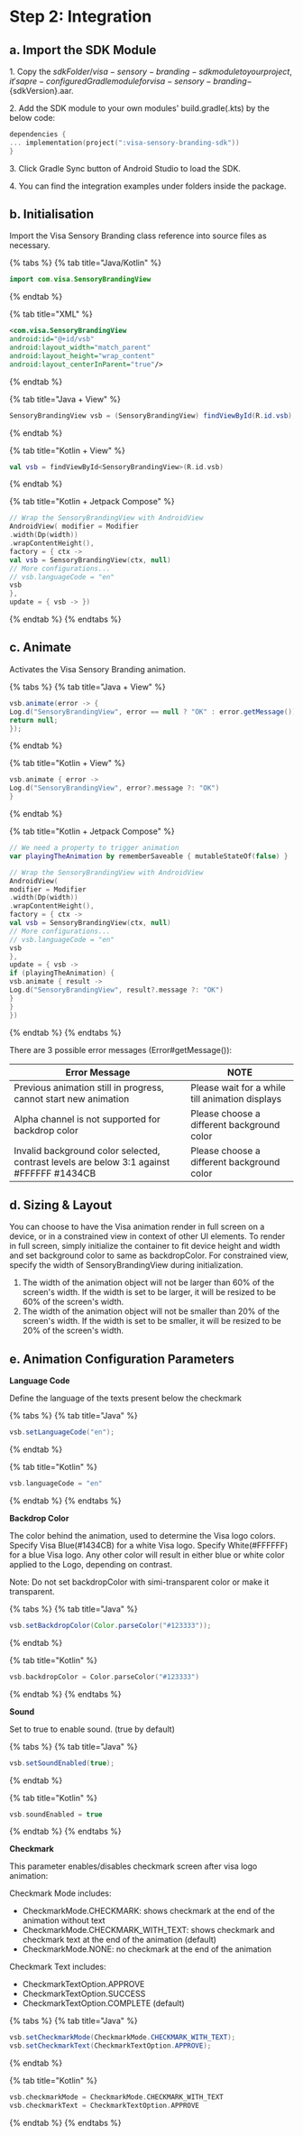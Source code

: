 # Step 2: Integration

## a. Import the SDK Module

1\. Copy the ${sdkFolder}/visa-sensory-branding-sdk module to your project, it's a pre-configured Gradle module for visa-sensory-branding-${sdkVersion}.aar.&#x20;

2\. Add the SDK module to your own modules' build.gradle(.kts) by the below code:&#x20;

```kotlin
dependencies { 
... implementation(project(":visa-sensory-branding-sdk")) 
}
```

3\. Click Gradle Sync button of Android Studio to load the SDK.&#x20;

4\. You can find the integration examples under folders inside the package.&#x20;

## b. Initialisation

Import the Visa Sensory Branding class reference into source files as necessary.

{% tabs %}
{% tab title="Java/Kotlin" %}
```java
import com.visa.SensoryBrandingView
```
{% endtab %}

{% tab title="XML" %}
```xml
<com.visa.SensoryBrandingView
android:id="@+id/vsb"
android:layout_width="match_parent"
android:layout_height="wrap_content"
android:layout_centerInParent="true"/>
```
{% endtab %}

{% tab title="Java + View" %}
```java
SensoryBrandingView vsb = (SensoryBrandingView) findViewById(R.id.vsb);
```
{% endtab %}

{% tab title="Kotlin + View" %}
```kotlin
val vsb = findViewById<SensoryBrandingView>(R.id.vsb)
```


{% endtab %}

{% tab title="Kotlin + Jetpack Compose" %}
```kotlin
// Wrap the SensoryBrandingView with AndroidView
AndroidView( modifier = Modifier
.width(Dp(width))
.wrapContentHeight(),
factory = { ctx ->
val vsb = SensoryBrandingView(ctx, null)
// More configurations...
// vsb.languageCode = "en"
vsb
},
update = { vsb -> })
```
{% endtab %}
{% endtabs %}

## c. Animate

Activates the Visa Sensory Branding animation.

{% tabs %}
{% tab title="Java + View" %}
```java
vsb.animate(error -> {
Log.d("SensoryBrandingView", error == null ? "OK" : error.getMessage());
return null;
});
```
{% endtab %}

{% tab title="Kotlin + View" %}
```kotlin
vsb.animate { error ->
Log.d("SensoryBrandingView", error?.message ?: "OK")
}
```
{% endtab %}

{% tab title="Kotlin + Jetpack Compose" %}
```kotlin
// We need a property to trigger animation
var playingTheAnimation by rememberSaveable { mutableStateOf(false) }

// Wrap the SensoryBrandingView with AndroidView
AndroidView(
modifier = Modifier
.width(Dp(width))
.wrapContentHeight(),
factory = { ctx ->
val vsb = SensoryBrandingView(ctx, null)
// More configurations...
// vsb.languageCode = "en"
vsb
},
update = { vsb ->
if (playingTheAnimation) {
vsb.animate { result ->
Log.d("SensoryBrandingView", result?.message ?: "OK")
}
}
})
```
{% endtab %}
{% endtabs %}

There are 3 possible error messages (Error#getMessage()):

| Error Message                                                                            | NOTE                                            |
| ---------------------------------------------------------------------------------------- | ----------------------------------------------- |
| Previous animation still in progress, cannot start new animation                         | Please wait for a while till animation displays |
| Alpha channel is not supported for backdrop color                                        | Please choose a different background color      |
| Invalid background color selected, contrast levels are below 3:1 against #FFFFFF #1434CB | Please choose a different background color      |

## d. Sizing & Layout

You can choose to have the Visa animation render in full screen on a device, or in a constrained view in context of other UI elements. To render in full screen, simply initialize the container to fit device height and width and set background color to same as backdropColor. For constrained view, specify the width of SensoryBrandingView during initialization.&#x20;

1. The width of the animation object will not be larger than 60% of the screen's width. If the width is set to be larger, it will be resized to be 60% of the screen's width.&#x20;
2. &#x20;The width of the animation object will not be smaller than 20% of the screen's width. If the width is set to be smaller, it will be resized to be 20% of the screen's width.&#x20;

## e. Animation Configuration Parameters

**Language Code**

Define the language of the texts present below the checkmark

{% tabs %}
{% tab title="Java" %}
```java
vsb.setLanguageCode("en");
```
{% endtab %}

{% tab title="Kotlin" %}
```kotlin
vsb.languageCode = "en"
```
{% endtab %}
{% endtabs %}

**Backdrop Color**

The color behind the animation, used to determine the Visa logo colors. Specify Visa Blue(#1434CB) for a white Visa logo. Specify White(#FFFFFF) for a blue Visa logo. Any other color will result in either blue or white color applied to the Logo, depending on contrast.&#x20;

Note: Do not set backdropColor with simi-transparent color or make it transparent.

{% tabs %}
{% tab title="Java" %}
```java
vsb.setBackdropColor(Color.parseColor("#123333"));
```
{% endtab %}

{% tab title="Kotlin" %}
```kotlin
vsb.backdropColor = Color.parseColor("#123333")
```
{% endtab %}
{% endtabs %}

**Sound**

Set to true to enable sound. (true by default)

{% tabs %}
{% tab title="Java" %}
```java
vsb.setSoundEnabled(true);
```
{% endtab %}

{% tab title="Kotlin" %}
```kotlin
vsb.soundEnabled = true
```
{% endtab %}
{% endtabs %}

**Checkmark**

This parameter enables/disables checkmark screen after visa logo animation:&#x20;

Checkmark Mode includes:&#x20;

* CheckmarkMode.CHECKMARK: shows checkmark at the end of the animation without text&#x20;
* CheckmarkMode.CHECKMARK\_WITH\_TEXT: shows checkmark and checkmark text at the end of the animation (default)&#x20;
* CheckmarkMode.NONE: no checkmark at the end of the animation&#x20;

Checkmark Text includes:&#x20;

* CheckmarkTextOption.APPROVE&#x20;
* CheckmarkTextOption.SUCCESS&#x20;
* CheckmarkTextOption.COMPLETE (default)&#x20;

{% tabs %}
{% tab title="Java" %}
```java
vsb.setCheckmarkMode(CheckmarkMode.CHECKMARK_WITH_TEXT);
vsb.setCheckmarkText(CheckmarkTextOption.APPROVE);
```
{% endtab %}

{% tab title="Kotlin" %}
```kotlin
vsb.checkmarkMode = CheckmarkMode.CHECKMARK_WITH_TEXT
vsb.checkmarkText = CheckmarkTextOption.APPROVE
```
{% endtab %}
{% endtabs %}





